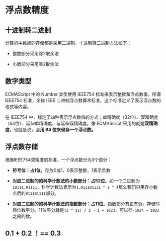 # 浮点数精度

## 十进制转二进制

计算机中数据的存储都是采用二进制，十进制转二进制方法如下：

- 整数部分采用除2取余法

- 小数部分采用乘2取余法

## 数字类型

ECMAScript 中的 Number 类型使用 IEEE754 标准来表示整数和浮点数值。所谓 IEEE754 标准，全称 IEEE 二进制浮点数算术标准，这个标准定义了表示浮点数的格式等内容。

在 IEEE754 中，规定了四种表示浮点数值的方式：单精确度（32位）、双精确度（64位）、延伸单精确度、与延伸双精确度。像 ECMAScript 采用的就是**双精确度**，也就是说，会**用 64 位来储存一个浮点数。**





## 浮点数存储

根据IEEE754双精度的标准，一个浮点数分为3个部分：

- **符号位：占1位**，存放0或1，0表示整数，1表示负数

- **对应二进制的的科学计数法的小数部分：占52位**。如一个二进制为`10111.01111`，科学计数法表示为`1.011101111 * 2 ^ 4`那么我们只用存小数点后的`011101111`部分。

- **对应二进制的的科学计数法的指数部分：占11位**。指数部分有正有负，存储时将位数平分。11位平分就是`(2 ^ 11) / 2 - 1 = 1023`，可以存`-1024 ~ 1023`之间的数。



## 0.1 + 0.2  ！== 0.3


